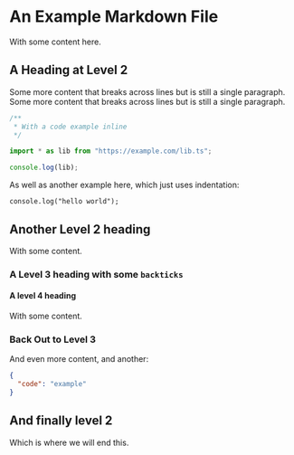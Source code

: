 # An Example Markdown File

With some content here.

## A Heading at Level 2

Some more content that breaks across lines but is still a single paragraph. Some
more content that breaks across lines but is still a single paragraph.

```ts
/**
 * With a code example inline
 */

import * as lib from "https://example.com/lib.ts";

console.log(lib);
```

As well as another example here, which just uses indentation:

    console.log("hello world");

## Another Level 2 heading

With some content.

### A Level 3 heading with some `backticks`

#### A level 4 heading

With some content.

### Back Out to Level 3

And even more content, and another:

```json
{
  "code": "example"
}
```

## And finally level 2

Which is where we will end this.
